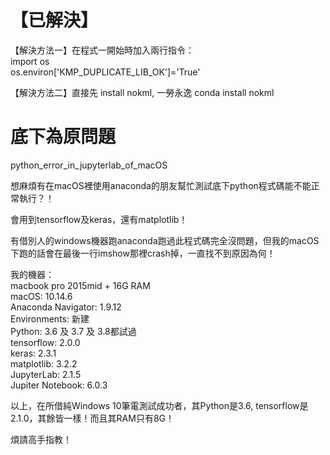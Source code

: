 # 【已解決】
<p>【解決方法一】在程式一開始時加入兩行指令：<br>
import os <br>
os.environ['KMP_DUPLICATE_LIB_OK']='True'
<p>【解決方法二】直接先 install nokml, 一勞永逸
conda install nokml

# 底下為原問題
python_error_in_jupyterlab_of_macOS <br>
<p>想麻煩有在macOS裡使用anaconda的朋友幫忙測試底下python程式碼能不能正常執行？！ <br>
<p>會用到tensorflow及keras，還有matplotlib！ <br>
<p>有借別人的windows機器跑anaconda跑過此程式碼完全沒問題，但我的macOS下跑的話會在最後一行imshow那裡crash掉，一直找不到原因為何！ <br>
<p>我的機器： <br>
macbook pro 2015mid + 16G RAM <br>
macOS: 10.14.6 <br>
Anaconda Navigator: 1.9.12 <br>
Environments: 新建 <br>
Python: 3.6 及 3.7 及 3.8都試過 <br>
tensorflow: 2.0.0 <br>
keras: 2.3.1 <br>
matplotlib: 3.2.2 <br>
JupyterLab: 2.1.5 <br>
Jupiter Notebook: 6.0.3 <br>
<p>以上，在所借純Windows 10筆電測試成功者，其Python是3.6, tensorflow是2.1.0，其餘皆一樣！而且其RAM只有8G！ <br>
<p>煩請高手指教！
